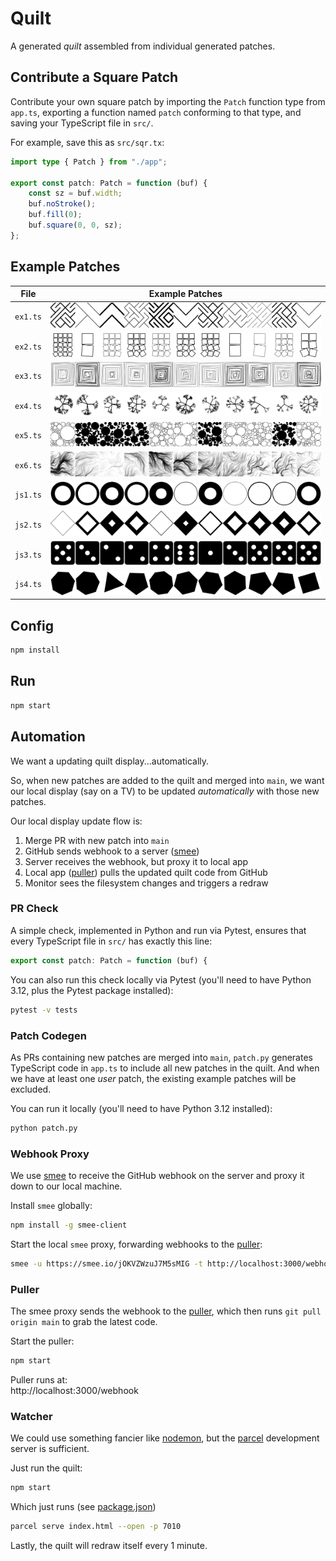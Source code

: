 # Quilt

A generated _quilt_ assembled from individual generated patches.

## Contribute a Square Patch

Contribute your own square patch by importing the `Patch` function type from `app.ts`, exporting a function named `patch` conforming to that type, and saving your TypeScript file in `src/`.

For example, save this as `src/sqr.tx`:

```ts
import type { Patch } from "./app";

export const patch: Patch = function (buf) {
    const sz = buf.width;
    buf.noStroke();
    buf.fill(0);
    buf.square(0, 0, sz);
};
```

## Example Patches

| File     | Example Patches             |
| -------- | --------------------------- |
| `ex1.ts` | ![ex1](screenshots/ex1.png) |
| `ex2.ts` | ![ex2](screenshots/ex2.png) |
| `ex3.ts` | ![ex3](screenshots/ex3.png) |
| `ex4.ts` | ![ex4](screenshots/ex4.png) |
| `ex5.ts` | ![ex5](screenshots/ex5.png) |
| `ex6.ts` | ![ex6](screenshots/ex6.png) |
| `js1.ts` | ![js1](screenshots/js1.png) |
| `js2.ts` | ![js2](screenshots/js2.png) |
| `js3.ts` | ![js3](screenshots/js3.png) |
| `js4.ts` | ![js4](screenshots/js4.png) |

## Config

```sh
npm install
```

## Run

```sh
npm start
```

## Automation

We want a updating quilt display...automatically.

So, when new patches are added to the quilt and merged into `main`, we want our local display (say on a TV) to be updated _automatically_ with those new patches.

Our local display update flow is:

1. Merge PR with new patch into `main`
2. GitHub sends webhook to a server ([smee](https://smee.io))
3. Server receives the webhook, but proxy it to local app
4. Local app ([puller](../puller)) pulls the updated quilt code from GitHub
5. Monitor sees the filesystem changes and triggers a redraw

### PR Check

A simple check, implemented in Python and run via Pytest, ensures that every TypeScript file in `src/` has exactly this line:

```ts
export const patch: Patch = function (buf) {
```

You can also run this check locally via Pytest (you'll need to have Python 3.12, plus the Pytest package installed):

```sh
pytest -v tests
```

### Patch Codegen

As PRs containing new patches are merged into `main`, `patch.py` generates TypeScript code in `app.ts` to include all new patches in the quilt. And when we have at least one _user_ patch, the existing example patches will be excluded.

You can run it locally (you'll need to have Python 3.12 installed):

```sh
python patch.py
```

### Webhook Proxy

We use [smee](https://smee.io) to receive the GitHub webhook on the server and proxy it down to our local machine.

Install `smee` globally:

```sh
npm install -g smee-client
```

Start the local `smee` proxy, forwarding webhooks to the [puller](../puller):

```sh
smee -u https://smee.io/jOKVZWzuJ7M5sMIG -t http://localhost:3000/webhook
```

### Puller

The smee proxy sends the webhook to the [puller](../puller), which then runs `git pull origin main` to grab the latest code.

Start the puller:

```sh
npm start
```

Puller runs at:  
http://localhost:3000/webhook

### Watcher

We could use something fancier like [nodemon](https://nodemon.io), but the [parcel](https://parceljs.org) development server is sufficient.

Just run the quilt:

```sh
npm start
```

Which just runs (see [package.json](package.json))

```sh
parcel serve index.html --open -p 7010
```

Lastly, the quilt will redraw itself every 1 minute.
